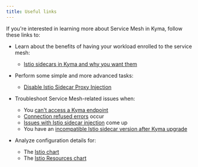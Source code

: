 ```yaml
---
title: Useful links
---
```


If you're interested in learning more about Service Mesh in Kyma, follow these links to:

- Learn about the benefits of having your workload enrolled to the service mesh:
 
  - [Istio sidecars in Kyma and why you want them](./smsh-03-istio-sidecars-in-kyma.md)

- Perform some simple and more advanced tasks:

  - [Disable Istio Sidecar Proxy Injection](../../../04-operation-guides/operations/smsh-01-istio-disable-sidecar-injection.md)

- Troubleshoot Service Mesh-related issues when:

  - You [can't access a Kyma endpoint](../../../04-operation-guides/troubleshooting/smsh-01-503-no-access.md)
  - [Connection refused errors](../../../04-operation-guides/troubleshooting/smsh-02-connection-refused.md) occur
  - [Issues with Istio sidecar injection](../../../04-operation-guides/troubleshooting/smsh-03-istio-no-sidecar.md) come up
  - You have an [incompatible Istio sidecar version after Kyma upgrade](../../../04-operation-guides/troubleshooting/smsh-04-istio-sidecar-version.md)

- Analyze configuration details for:

   - The [Istio chart](../../../05-technical-reference/00-configuration-parameters/smsh-01-istio-chart.md)
   - The [Istio Resources chart](../../../05-technical-reference/00-configuration-parameters/smsh-02-istio-resources-chart.md)
